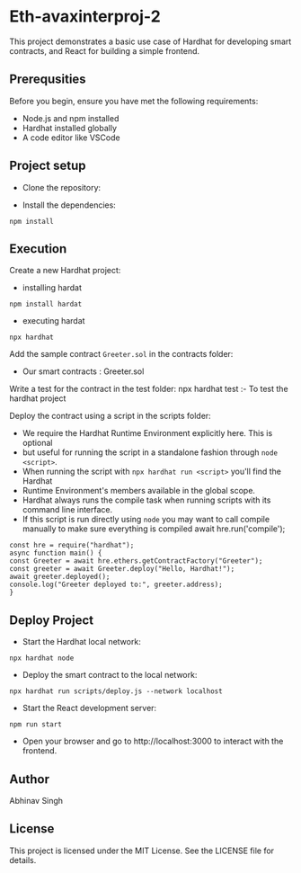 # Eth-avaxinterproj-2

This project demonstrates a basic use case of Hardhat for developing smart contracts, and React for building a simple frontend.

## Prerequsities

Before you begin, ensure you have met the following requirements:

- Node.js and npm installed
- Hardhat installed globally
- A code editor like VSCode


## Project setup

- Clone the repository:

- Install the dependencies:

```
npm install
```

## Execution 

Create a new Hardhat project:

- installing hardat
 ```
npm install hardat
```
- executing hardat
```
npx hardhat
```
Add the sample contract ```Greeter.sol``` in the contracts folder: 
- Our smart contracts : Greeter.sol

Write a test for the contract in the test folder: npx hardhat test :- To test the hardhat project

Deploy the contract using a script in the scripts folder:


- We require the Hardhat Runtime Environment explicitly here. This is optional
- but useful for running the script in a standalone fashion through `node <script>`.
- When running the script with `npx hardhat run <script>` you'll find the Hardhat
- Runtime Environment's members available in the global scope.
- Hardhat always runs the compile task when running scripts with its command line interface.
- If this script is run directly using `node` you may want to call compile manually to make sure everything is compiled await hre.run('compile');

```
const hre = require("hardhat");
async function main() {
const Greeter = await hre.ethers.getContractFactory("Greeter");
const greeter = await Greeter.deploy("Hello, Hardhat!");
await greeter.deployed();
console.log("Greeter deployed to:", greeter.address);
}
```


## Deploy Project

- Start the Hardhat local network:
```
npx hardhat node
```
- Deploy the smart contract to the local network:
```
npx hardhat run scripts/deploy.js --network localhost
```
- Start the React development server:
```
npm run start
```
- Open your browser and go to http://localhost:3000 to interact with the frontend.

## Author
Abhinav Singh

## License
This project is licensed under the MIT License. See the LICENSE file for details.
